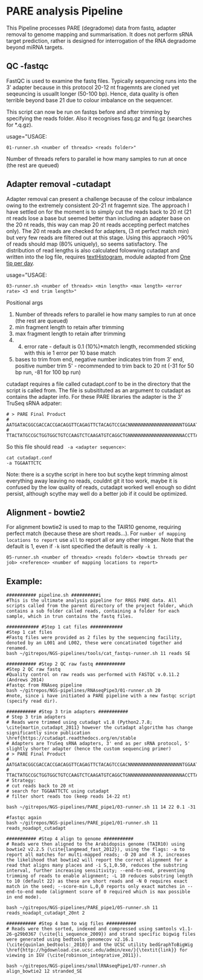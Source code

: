 # PARE analysis Pipeline

This Pipeline processes PARE (degradome) data from fastq, adapter removal to genome mapping and summarisation. It does not perform sRNA target prediction, rather is designed for interrogation of the RNA degradome beyond miRNA targets.

## QC -fastqc

FastQC is used to examine the fastq files.  Typically sequencing runs into the 3' adapter because in this protocol 20-12 nt fragemnts are cloned yet seqeuncing is usuallt longer (50-100 bp).  Hence, data quality is often terrible beyond base 21 due to colour imbalance on the sequencer.

This script can now be run on fastqs before and after trimming by specifying the reads folder. Also it recognises fasq.gz and fq.gz (searches for *.q.gz).

usage="USAGE:

```01-runner.sh <number of threads> <reads folder>"```

Number of threads refers to parallel ie how many samples to run at once (the rest are queued)


## Adapter removal -cutadapt

Adapter removal can present a challenge because of the colour imbalance owing to the extremely consistent 20-21 nt fragemnt size. The approach I have settled on for the moment is to simply cut the reads back to 20 nt (21 nt reads lose a base but seemed better than including an adapter base on the 20 nt reads, this way can map 20 nt reads accepting perfect matches only). The 20 nt reads are checked for adapters, (3 nt perfect match min) but very few reads are filtered out at this stage. Using this appraoch >90% of reads should map (80% uniquely), so seems satisfactory. The distribution of read lengths is also calculated folowwing cutadapt and written into the log file, requires [textHistogram](http://hgdownload.cse.ucsc.edu/admin/exe/linux.x86_64/textHistogram), module adapted from [One tip per day](http://onetipperday.blogspot.com.au/2012/05/simple-way-to-get-reads-length.html).

usage="USAGE:

```03-runner.sh <number of threads> <min length> <max length> <error rate> <3 end trim length>"```

Positional args

1. Number of threads refers to parallel ie how many samples to run at once (the rest are queued)
2. min fragment length to retain after trimming
3. max fragment length to retain after trimming
4. 4. error rate - default is 0.1 (10%)*match length, recommended sticking with this ie 1 error per 10 base match
5. bases to trim from end, negative number indicates trim from 3' end, positive number trim 5' - recommended to trim back to 20 nt (-31 for 50 bp run, -81 for 100 bp run)

cutadapt requires a file called cutadapt.conf to be in the directory that the script is called from.  The file is subsitituted as an argument to cutadapt as contains the adapter info.  For these PARE libraries the adapter is the 3' TruSeq sRNA adpater:

```
# > PARE Final Product
# AATGATACGGCGACCACCGACAGGTTCAGAGTTCTACAGTCCGACNNNNNNNNNNNNNNNNNNNNTGGAATTCTCGGGTGCCAAGGAACTCCAGTCACNNNNNNATCTCGTATGCCGTCTTCTGCTTG
# TTACTATGCCGCTGGTGGCTGTCCAAGTCTCAAGATGTCAGGCTGNNNNNNNNNNNNNNNNNNNNACCTTAAGAGCCCACGGTTCCTTGAGGTCAGTGNNNNNNTAGAGCATACGGCAGAAGACGAAC
```

So this file should read ``` -a <adapter sequence>```:

```
cat cutadapt.conf 
-a TGGAATTCTC
```

Note: there is a scythe script in here too but scythe kept trimming almost everything away leaving no reads, couldnt git it too work, maybe it is confused by  the low quality of reads, cutadapt worked well enough so didnt persist, although scythe may well do a better job if it could be optimized.

## Alignment - bowtie2

For alignment bowtie2 is used to map to the TAIR10 genome, requiring perfect match (because these are short reads...). For `number of mapping locations to report` use `all` to report all or any other integer. Note that the default is 1, even if `-k` isnt specified the default is really `-k 1`.

`05-runner.sh <number of threads> <reads folder> <bowtie threads per job> <reference> <number of mapping locations to report>`

## Example:

```
########### pipeline.sh ##########i
#This is the ultimate analysis pipeline for RRGS PARE data. All scripts called from the parent directory of the project folder, which contains a sub folder called reads, containing a folder for each sample, which in trun contains the fastq files.

############ #Step 1 cat files ############
#Step 1 cat files
#Fastq files were provided as 2 files by the sequencing facility, denoted by an L001 and L002, these were concatinated together and renamed.
bash ~/gitrepos/NGS-pipelines/tools/cat_fastqs-runner.sh 11 reads SE

########### #Step 2 QC raw fastq ###########
#Step 2 QC raw fastq
#Quality control on raw reads was performed with FASTQC v.0.11.2 (Andrews 2014)
#fastqc from RNAseq pipeline
bash ~/gitrepos/NGS-pipelines/RNAseqPipe3/01-runner.sh 20
#note, since i have initiated a PARE pipeline with a new fastqc script (specify read dir).

########### #Step 3 trim adapters ###########
# Step 3 trim adapters
# Reads were trimmed using cutadapt v1.8 (Python2.7.8; \cite{martin_cutadapt_2011} however the cutadapt algorithm has change significantly since publication \href{https://cutadapt.readthedocs.org/en/stable
# Adapters are TruSeq sRNA adapters, 3' end as per sRNA protocol, 5' slightly shorter adapter (hence the custom sequencing primer)
# > PARE Final Product
# AATGATACGGCGACCACCGACAGGTTCAGAGTTCTACAGTCCGACNNNNNNNNNNNNNNNNNNNNTGGAATTCTCGGGTGCCAAGGAACTCCAGTCACNNNNNNATCTCGTATGCCGTCTTCTGCTTG
# TTACTATGCCGCTGGTGGCTGTCCAAGTCTCAAGATGTCAGGCTGNNNNNNNNNNNNNNNNNNNNACCTTAAGAGCCCACGGTTCCTTGAGGTCAGTGNNNNNNTAGAGCATACGGCAGAAGACGAAC
# Strategy:
# cut reads back to 20 nt
# search for TGGAATTCTC using cutadapt
# filter short reads too (keep reads 14-22 nt)

bash ~/gitrepos/NGS-pipelines/PARE_pipe1/03-runner.sh 11 14 22 0.1 -31

#fastqc again
bash ~/gitrepos/NGS-pipelines/PARE_pipe1/01-runner.sh 11 reads_noadapt_cutadapt

########### #Step 4 align to genome ###########
# Reads were then aligned to the Arabidopsis genome (TAIR10) using bowtie2 v2.2.5 (\cite{langmead_fast_2012}), using the flags: -a to report all matches for multi-mapped reads; -D 20 and -R 3, increases the likelihood that bowtie2 will report the correct alignment for a read that aligns many places and -i S,1,0.50, reduces the substring interval, further increasing sensitivity; --end-to-end, preventing trimming of reads to enable alignment; -L 10 reduces substring length to 10 (default 22) as these are short reads and -N 0 requires exact match in the seed; --score-min L,0,0 reports only exact matches in --end-to-end mode (alignment score of 0 required which is max possible in end mode).

bash ~/gitrepos/NGS-pipelines/PARE_pipe1/05-runner.sh 11 reads_noadapt_cutadapt_20nt 2

########### #Step 4 bam to wig files ###########
# Reads were then sorted, indexed and compressed using samtools v1.1-26-g29b0367 (\cite{li_sequence_2009}) and strand specific bigwig files were generated using bedtools genomecov v2.16.1 (\cite{quinlan_bedtools:_2010}) and the UCSC utility bedGraphToBigWig \href{http://hgdownload.cse.ucsc.edu/admin/exe/}{\textit{link}} for viewing in IGV (\cite{robinson_integrative_2011}).

bash ~/gitrepos/NGS-pipelines/smallRNAseqPipe1/07-runner.sh align_bowtie2 12 stranded_SE

```

